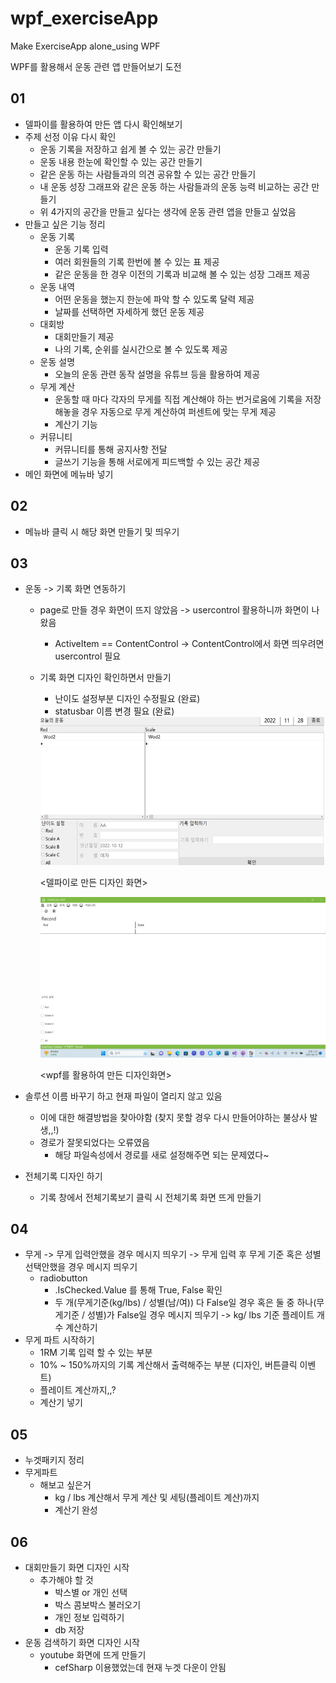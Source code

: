 # wpf_exerciseApp
Make ExerciseApp alone_using WPF

WPF를 활용해서 운동 관련 앱 만들어보기 도전

## 01
- 델파이를 활용하여 만든 앱 다시 확인해보기
- 주제 선정 이유 다시 확인
  - 운동 기록을 저장하고 쉽게 볼 수 있는 공간 만들기
  - 운동 내용 한눈에 확인할 수 있는 공간 만들기
  - 같은 운동 하는 사람들과의 의견 공유할 수 있는 공간 만들기
  - 내 운동 성장 그래프와 같은 운동 하는 사람들과의 운동 능력 비교하는 공간 만들기
  - 위 4가지의 공간을 만들고 싶다는 생각에 운동 관련 앱을 만들고 싶었음
- 만들고 싶은 기능 정리
  - 운동 기록
    - 운동 기록 입력
    - 여러 회원들의 기록 한번에 볼 수 있는 표 제공
    - 같은 운동을 한 경우 이전의 기록과 비교해 볼 수 있는 성장 그래프 제공
  - 운동 내역
    - 어떤 운동을 했는지 한눈에 파악 할 수 있도록 달력 제공
    - 날짜를 선택하면 자세하게 했던 운동 제공 
  - 대회방
    - 대회만들기 제공
    - 나의 기록, 순위를 실시간으로 볼 수 있도록 제공
  - 운동 설명
    - 오늘의 운동 관련 동작 설명을 유튜브 등을 활용하여 제공
  - 무게 계산
    - 운동할 때 마다 각자의 무게를 직접 계산해야 하는 번거로움에 기록을 저장해놓을 경우 자동으로 무게 계산하여 퍼센트에 맞는 무게 제공
    - 계산기 기능
  - 커뮤니티
    - 커뮤니티를 통해 공지사항 전달
    - 글쓰기 기능을 통해 서로에게 피드백할 수 있는 공간 제공
- 메인 화면에 메뉴바 넣기

## 02
- 메뉴바 클릭 시 해당 화면 만들기 및 띄우기

## 03
- 운동 -> 기록 화면 연동하기
  - page로 만들 경우 화면이 뜨지 않았음 -> usercontrol 활용하니까 화면이 나왔음
    - ActiveItem == ContentControl -> ContentControl에서 화면 띄우려면 usercontrol 필요 
  - 기록 화면 디자인 확인하면서 만들기
    - 난이도 설정부분 디자인 수정필요 (완료)
    - statusbar 이름 변경 필요 (완료)
    <img src="https://raw.githubusercontent.com/kimjihyeon-angela/01_wpf_exerciseapp/main/images/record.png" width="700"/>
    
    <델파이로 만든 디자인 화면>
    
    <img src="https://raw.githubusercontent.com/kimjihyeon-angela/01_wpf_exerciseapp/main/images/new_record.png" width="700" />
    
    <wpf를 활용하여 만든 디자인화면>
    
    
    
- 솔루션 이름 바꾸기 하고 현재 파일이 열리지 않고 있음
  - 이에 대한 해결방법을 찾아야함 (찾지 못할 경우 다시 만들어야하는 불상사 발생,,!)
  - 경로가 잘못되었다는 오류였음
    - 해당 파일속성에서 경로를 새로 설정해주면 되는 문제였다~
- 전체기록 디자인 하기
  - 기록 창에서 전체기록보기 클릭 시 전체기록 화면 뜨게 만들기

## 04
- 무게
  -> 무게 입력안했을 경우 메시지 띄우기
  -> 무게 입력 후 무게 기준 혹은 성별 선택안했을 경우 메시지 띄우기
    - radiobutton
      - .IsChecked.Value 를 통해 True, False 확인
      - 두 개(무게기준(kg/lbs) / 성별(남/여)) 다 False일 경우 혹은 둘 중 하나(무게기준 / 성별)가 False일 경우 메시지 띄우기
  -> kg/ lbs 기준 플레이트 개수 계산하기
- 무게 파트 시작하기
  - 1RM 기록 입력 할 수 있는 부분
  - 10% ~ 150%까지의 기록 계산해서 출력해주는 부분 (디자인, 버튼클릭 이벤트)
  - 플레이트 계산까지,,?
  - 계산기 넣기

## 05
- 누겟패키지 정리
- 무게파트
  - 해보고 싶은거
    - kg / lbs 계산해서 무게 계산 및 세팅(플레이트 계산)까지
    - 계산기 완성

## 06
- 대회만들기 화면 디자인 시작
  - 추가해야 할 것
    - 박스별 or 개인 선택
    - 박스 콤보박스 불러오기
    - 개인 정보 입력하기
    - db 저장
- 운동 검색하기 화면 디자인 시작
  - youtube 화면에 뜨게 만들기
    - cefSharp 이용했었는데 현재 누겟 다운이 안됨
